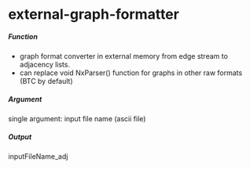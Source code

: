 external-graph-formatter
========================

##### Function

+  graph format converter in external memory from edge stream to adjacency lists.
+  can replace void NxParser() function for graphs in other raw formats (BTC by default)

##### Argument
single argument: input file name (ascii file)

##### Output
inputFileName_adj

